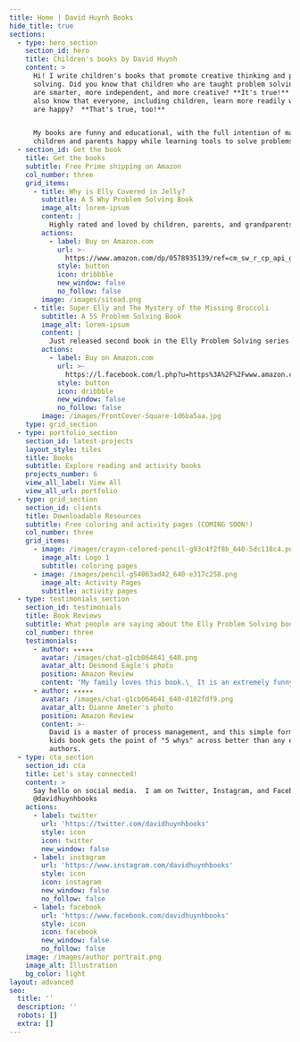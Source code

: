 ```yaml
---
title: Home | David Huynh Books
hide_title: true
sections:
  - type: hero_section
    section_id: hero
    title: Children's books by David Huynh
    content: >
      Hi! I write children's books that promote creative thinking and problem
      solving. Did you know that children who are taught problem solving skills
      are smarter, more independent, and more creative? **It's true!** Did you
      also know that everyone, including children, learn more readily when they
      are happy?  **That's true, too!**


      My books are funny and educational, with the full intention of making
      children and parents happy while learning tools to solve problems better.
  - section_id: Get the book
    title: Get the books
    subtitle: Free Prime shipping on Amazon
    col_number: three
    grid_items:
      - title: Why is Elly Covered in Jelly?
        subtitle: A 5 Why Problem Solving Book
        image_alt: lorem-ipsum
        content: |
          Highly rated and loved by children, parents, and grandparents.
        actions:
          - label: Buy on Amazon.com
            url: >-
              https://www.amazon.com/dp/0578935139/ref=cm_sw_r_cp_api_glt_fabc_RYGT5FTZ4JNEN5M062VB
            style: button
            icon: dribbble
            new_window: false
            no_follow: false
        image: /images/sitead.png
      - title: Super Elly and The Mystery of the Missing Broccoli
        subtitle: A 5S Problem Solving Book
        image_alt: lorem-ipsum
        content: |
          Just released second book in the Elly Problem Solving series.
        actions:
          - label: Buy on Amazon.com
            url: >-
              https://l.facebook.com/l.php?u=https%3A%2F%2Fwww.amazon.com%2Fdp%2FB09LZZCX5P%2Fref%3Dcm_sw_r_cp_api_glt_fabc_WXY2JVGAB6DJC8MZ04NP%3Ffbclid%3DIwAR3AnQvQ1tLuQTajUXcE5U0lI6Xjju072J8wq2Dsv_OIZqyqN1QzAUoSAyc&h=AT0x05cCtm49UDjyPPU2umgv5p6eS6ZcamASvz2LBf6FACsnWCeM213q9IafyhnJ37n6_KTgxQLip9plwnejoBzXf4gsQmqI_QNosuMT3_HZtK-uO5RPNwuYa9SYi-8GFgDd&__tn__=-UK-R&c[0]=AT0AEYrTNdbGFz_9cHMZBEPpCr3RMei8wnp93Axo6p_6qE8JthbATSWmszRFFt9LPzTWu7Y8TwDCn-psSoqZKqlB8_XFmxU-Vhy14vHmmnHfLhHOpu_YReXqhCQzRn8Ngd-o8R3EPCHxAvWOq0kJ8s-kUOqdPYyYii1B99cJgkDZIldRXtqgs_G4JQYh9iHjSzwz
            style: button
            icon: dribbble
            new_window: false
            no_follow: false
        image: /images/FrontCover-Square-1d6ba5aa.jpg
    type: grid_section
  - type: portfolio_section
    section_id: latest-projects
    layout_style: tiles
    title: Books
    subtitle: Explore reading and activity books
    projects_number: 6
    view_all_label: View All
    view_all_url: portfolio
  - type: grid_section
    section_id: clients
    title: Downloadable Resources
    subtitle: Free coloring and activity pages (COMING SOON!)
    col_number: three
    grid_items:
      - image: /images/crayon-colored-pencil-g93c4f2f8b_640-5dc118c4.png
        image_alt: Logo 1
        subtitle: coloring pages
      - image: /images/pencil-g54063ad42_640-e317c258.png
        image_alt: Activity Pages
        subtitle: activity pages
  - type: testimonials_section
    section_id: testimonials
    title: Book Reviews
    subtitle: What people are saying about the Elly Problem Solving books
    col_number: three
    testimonials:
      - author: ★★★★★
        avatar: /images/chat-g1cb064641_640.png
        avatar_alt: Desmond Eagle's photo
        position: Amazon Review
        content: "My family loves this book.\_ It is an extremely funny and creative way for children to understand the importance of finding the root cause of a problem."
      - author: ★★★★★
        avatar: /images/chat-g1cb064641_640-d182fdf9.png
        avatar_alt: Dianne Ameter's photo
        position: Amazon Review
        content: >-
          David is a master of process management, and this simple format of a
          kids book gets the point of "5 whys" across better than any expert
          authors.
  - type: cta_section
    section_id: cta
    title: Let's stay connected!
    content: >
      Say hello on social media.  I am on Twitter, Instagram, and Facebook.
      @davidhuynhbooks
    actions:
      - label: twitter
        url: 'https://twitter.com/davidhuynhbooks'
        style: icon
        icon: twitter
        new_window: false
      - label: instagram
        url: 'https://www.instagram.com/davidhuynhbooks'
        style: icon
        icon: instagram
        new_window: false
        no_follow: false
      - label: facebook
        url: 'https://www.facebook.com/davidhuynhbooks'
        style: icon
        icon: facebook
        new_window: false
        no_follow: false
    image: /images/author portrait.png
    image_alt: Illustration
    bg_color: light
layout: advanced
seo:
  title: ''
  description: ''
  robots: []
  extra: []
---
```

